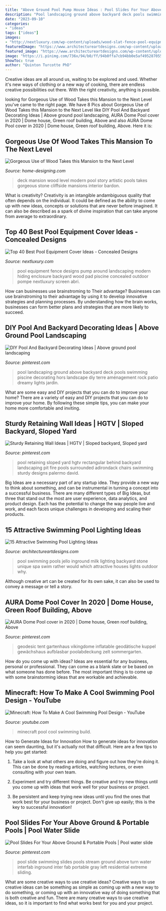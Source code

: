 ```yaml
---
title: "Above Ground Pool Pump House Ideas : Pool Slides For Your Above Ground &amp; Portable Pools"
description: "Pool landscaping ground above backyard deck pools swimming piscine decorating hors landscape diy terre aménagement rock patio dreamy lights jardin"
date: "2023-09-10"
categories:
- "ideas"
tags: ["ideas"]
images:
- "http://nextluxury.com/wp-content/uploads/wood-slat-fence-pool-equipment-enclosure-ideas.jpg"
featuredImage: "https://www.architectureartdesigns.com/wp-content/uploads/2015/09/11-630x420.jpg"
featured_image: "https://www.architectureartdesigns.com/wp-content/uploads/2015/09/11-630x420.jpg"
image: "https://i.pinimg.com/736x/94/b0/ff/94b0ffa7cb94bb0e5af4952870554240.jpg"
ShowToc: true
author: "Quinton Turcotte PhD"
---
```



Creative ideas are all around us, waiting to be explored and used. Whether it's new ways of clothing or a new way of cooking, there are endless creative possibilities out there. With the right creativity, anything is possible.

	

		
looking for Gorgeous Use of Wood Takes this Mansion to the Next Level you've came to the right page. We have 8 Pics about Gorgeous Use of Wood Takes this Mansion to the Next Level like DIY Pool And Backyard Decorating Ideas | Above ground pool landscaping, AURA Dome Pool cover in 2020 | Dome house, Green roof building, Above and also AURA Dome Pool cover in 2020 | Dome house, Green roof building, Above. Here it is:
		
    
## Gorgeous Use Of Wood Takes This Mansion To The Next Level

<img loading=lazy src="http://cdn.home-designing.com/wp-content/uploads/2015/09/two-story-pool-deck-600x400.jpg" onerror="this.onerror=null;this.src='https://tse1.mm.bing.net/th?id=OIP.O3bygbMJE_tiChN-91XVzAHaE8&amp;pid=15.1';" alt="Gorgeous Use of Wood Takes this Mansion to the Next Level">

_Source: home-designing.com_

>deck mansion wood level modern pool story artistic pools takes gorgeous stone cliffside mansions interior bardon. 

	

What is creativity?
Creativity is an intangible andambiguous quality that often depends on the individual. It could be defined as the ability to come up with new ideas, concepts or solutions that are never before imagined. It can also be described as a spark of divine inspiration that can take anyone from average to extraordinary.

    
## Top 40 Best Pool Equipment Cover Ideas - Concealed Designs

<img loading=lazy src="http://nextluxury.com/wp-content/uploads/wood-slat-fence-pool-equipment-enclosure-ideas.jpg" onerror="this.onerror=null;this.src='https://tse4.mm.bing.net/th?id=OIP.5mYzBR12CDg3vH7x2of5RQAAAA&amp;pid=15.1';" alt="Top 40 Best Pool Equipment Cover Ideas - Concealed Designs">

_Source: nextluxury.com_

>pool equipment fence designs pump around landscaping modern hiding enclosure backyard wood pad piscine concealed outdoor pompe nextluxury screen abri. 

	

How can businesses use brainstroming to Their advantage?
Businesses can use brainstroming to their advantage by using it to develop innovative strategies and planning processes. By understanding how the brain works, businesses can form better plans and strategies that are more likely to succeed.

    
## DIY Pool And Backyard Decorating Ideas | Above Ground Pool Landscaping

<img loading=lazy src="https://i.pinimg.com/736x/0e/6d/06/0e6d065fe68209b956010a91ca477d50.jpg" onerror="this.onerror=null;this.src='https://tse1.mm.bing.net/th?id=OIP.ta0zAhkVfpeoPbKPYBDZDgHaFr&amp;pid=15.1';" alt="DIY Pool And Backyard Decorating Ideas | Above ground pool landscaping">

_Source: pinterest.com_

>pool landscaping ground above backyard deck pools swimming piscine decorating hors landscape diy terre aménagement rock patio dreamy lights jardin. 

	

What are some easy and DIY projects that you can do to improve your home?
There are a variety of easy and DIY projects that you can do to improve your home. By following these simple tips, you can make your home more comfortable and inviting.

    
## Sturdy Retaining Wall Ideas | HGTV | Sloped Backyard, Sloped Yard

<img loading=lazy src="https://i.pinimg.com/736x/94/b0/ff/94b0ffa7cb94bb0e5af4952870554240.jpg" onerror="this.onerror=null;this.src='https://tse2.mm.bing.net/th?id=OIP.voMErMokpn80DhqxS6pRVAHaE8&amp;pid=15.1';" alt="Sturdy Retaining Wall Ideas | HGTV | Sloped backyard, Sloped yard">

_Source: pinterest.com_

>pool retaining sloped yard hgtv rectangular behind backyard landscaping pit fire pools surrounded adirondack chairs swimming sturdy designs palermo david. 

	

Big Ideas are a necessary part of any startup idea. They provide a new way to think about something, and can be instrumental in turning a concept into a successful business. There are many different types of Big Ideas, but three that stand out the most are user experience, data analytics, and product design. Each has the potential to change the way people live and work, and each faces unique challenges in developing and scaling their products.

    
## 15 Attractive Swimming Pool Lighting Ideas

<img loading=lazy src="https://www.architectureartdesigns.com/wp-content/uploads/2015/09/11-630x420.jpg" onerror="this.onerror=null;this.src='https://tse2.mm.bing.net/th?id=OIP.3Z6KjQBjKxUGuG8hQ-_k_QHaE8&amp;pid=15.1';" alt="15 Attractive Swimming Pool Lighting Ideas">

_Source: architectureartdesigns.com_

>pool swimming pools jello inground milk lighting backyard stone unique spa swim rather would which attractive houses lights outdoor why. 

	

Although creative art can be created for its own sake, it can also be used to convey a message or tell a story.

    
## AURA Dome Pool Cover In 2020 | Dome House, Green Roof Building, Above

<img loading=lazy src="https://i.pinimg.com/736x/48/16/c5/4816c5da71175c13caccd68765b753d1.jpg" onerror="this.onerror=null;this.src='https://tse1.mm.bing.net/th?id=OIP.xIdpq3XneUCitzmLO7J1kwHaJ3&amp;pid=15.1';" alt="AURA Dome Pool cover in 2020 | Dome house, Green roof building, Above">

_Source: pinterest.com_

>geodesic tent gartenhaus vikingdome inflatable geodätische kuppel gewächshaus aufblasbar poolabdeckung zelt sommergarten. 

	

How do you come up with ideas?
Ideas are essential for any business, personal or professional. They can come as a blank slate or be based on what someone has done before. The most important thing is to come up with some brainstorming ideas that are workable and achievable.

    
## Minecraft: How To Make A Cool Swimming Pool Design - YouTube

<img loading=lazy src="https://i.ytimg.com/vi/knSiCiLZZoQ/maxresdefault.jpg" onerror="this.onerror=null;this.src='https://tse2.mm.bing.net/th?id=OIP.RW3YuM-DdAG6Knex6WayygHaEK&amp;pid=15.1';" alt="Minecraft: How To Make A Cool Swimming Pool Design - YouTube">

_Source: youtube.com_

>minecraft pool cool swimming build. 

	

How to Generate Ideas for Innovation
How to generate ideas for innovation can seem daunting, but it's actually not that difficult. Here are a few tips to help you get started:
1. Take a look at what others are doing and figure out how they're doing it. This can be done by reading articles, watching lectures, or even consulting with your own team.

2. Experiment and try different things. Be creative and try new things until you come up with ideas that work well for your business or project.

3. Be persistent and keep trying new ideas until you find the ones that work best for your business or project. Don't give up easily; this is the key to successful innovation!

    
## Pool Slides For Your Above Ground &amp; Portable Pools | Pool Water Slide

<img loading=lazy src="https://i.pinimg.com/736x/d2/64/4e/d2644e7d61594578e3dbf05e321c9c4f--above-ground-swimming-pools-ground-pools.jpg" onerror="this.onerror=null;this.src='https://tse4.mm.bing.net/th?id=OIP.yOH7_kAf6BRQP8jzn0wIIAHaHd&amp;pid=15.1';" alt="Pool Slides For Your Above Ground &amp; Portable Pools | Pool water slide">

_Source: pinterest.com_

>pool slide swimming slides pools stream ground above turn water interfab inground inter fab portable gray left residential extreme sliding. 

	

What are some creative ways to use creative ideas?
Creative ways to use creative ideas can be something as simple as coming up with a new way to do something, or coming up with an innovative way of doing something that is both creative and fun. There are many creative ways to use creative ideas, so it is important to find what works best for you and your project.

